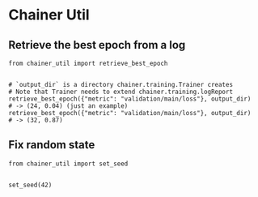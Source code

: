 # Chainer Util

## Retrieve the best epoch from a log

```
from chainer_util import retrieve_best_epoch


# `output_dir` is a directory chainer.training.Trainer creates
# Note that Trainer needs to extend chainer.training.logReport
retrieve_best_epoch({"metric": "validation/main/loss"}, output_dir)
# -> (24, 0.04) (just an example)
retrieve_best_epoch({"metric": "validation/main/loss"}, output_dir)
# -> (32, 0.87)
```


## Fix random state

```
from chainer_util import set_seed


set_seed(42)
```
